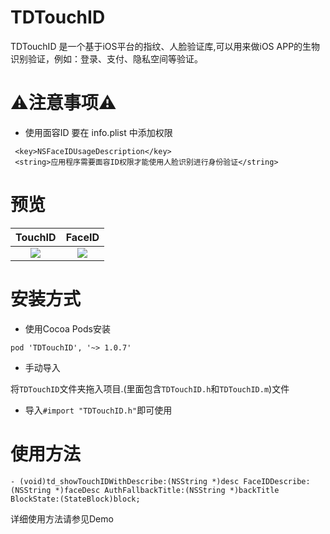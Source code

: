 # TDTouchID

TDTouchID 是一个基于iOS平台的指纹、人脸验证库,可以用来做iOS APP的生物识别验证，例如：登录、支付、隐私空间等验证。

# ⚠️注意事项⚠️
* 使用面容ID 要在 info.plist 中添加权限
```
 <key>NSFaceIDUsageDescription</key>
 <string>应用程序需要面容ID权限才能使用人脸识别进行身份验证</string>
```

# 预览

|TouchID|FaceID|
|:---:|:---:|
|![](https://raw.githubusercontent.com/greezi/TDTouchID/master/IMG_3457.PNG)|![](https://raw.githubusercontent.com/greezi/TDTouchID/master/FaceID.gif)

# 安装方式
* 使用Cocoa Pods安装

```
pod 'TDTouchID', '~> 1.0.7'

```

* 手动导入      

将`TDTouchID`文件夹拖入项目.(里面包含`TDTouchID.h`和`TDTouchID.m`)文件

* 导入`#import "TDTouchID.h"`即可使用 



# 使用方法
```
- (void)td_showTouchIDWithDescribe:(NSString *)desc FaceIDDescribe:(NSString *)faceDesc AuthFallbackTitle:(NSString *)backTitle BlockState:(StateBlock)block;
```

详细使用方法请参见Demo

